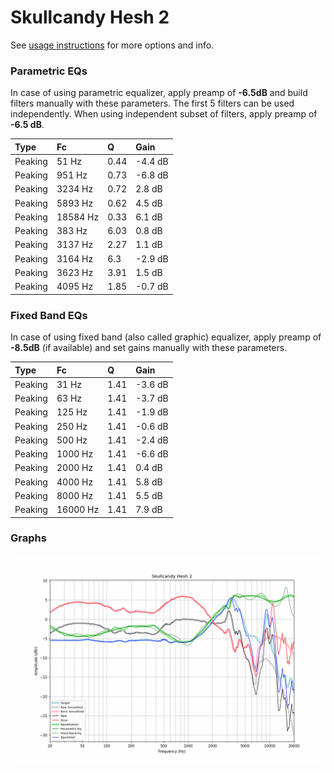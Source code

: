# Skullcandy Hesh 2
See [usage instructions](https://github.com/jaakkopasanen/AutoEq#usage) for more options and info.

### Parametric EQs
In case of using parametric equalizer, apply preamp of **-6.5dB** and build filters manually
with these parameters. The first 5 filters can be used independently.
When using independent subset of filters, apply preamp of **-6.5 dB**.

| Type    | Fc       |    Q | Gain    |
|:--------|:---------|:-----|:--------|
| Peaking | 51 Hz    | 0.44 | -4.4 dB |
| Peaking | 951 Hz   | 0.73 | -6.8 dB |
| Peaking | 3234 Hz  | 0.72 | 2.8 dB  |
| Peaking | 5893 Hz  | 0.62 | 4.5 dB  |
| Peaking | 18584 Hz | 0.33 | 6.1 dB  |
| Peaking | 383 Hz   | 6.03 | 0.8 dB  |
| Peaking | 3137 Hz  | 2.27 | 1.1 dB  |
| Peaking | 3164 Hz  | 6.3  | -2.9 dB |
| Peaking | 3623 Hz  | 3.91 | 1.5 dB  |
| Peaking | 4095 Hz  | 1.85 | -0.7 dB |

### Fixed Band EQs
In case of using fixed band (also called graphic) equalizer, apply preamp of **-8.5dB**
(if available) and set gains manually with these parameters.

| Type    | Fc       |    Q | Gain    |
|:--------|:---------|:-----|:--------|
| Peaking | 31 Hz    | 1.41 | -3.6 dB |
| Peaking | 63 Hz    | 1.41 | -3.7 dB |
| Peaking | 125 Hz   | 1.41 | -1.9 dB |
| Peaking | 250 Hz   | 1.41 | -0.6 dB |
| Peaking | 500 Hz   | 1.41 | -2.4 dB |
| Peaking | 1000 Hz  | 1.41 | -6.6 dB |
| Peaking | 2000 Hz  | 1.41 | 0.4 dB  |
| Peaking | 4000 Hz  | 1.41 | 5.8 dB  |
| Peaking | 8000 Hz  | 1.41 | 5.5 dB  |
| Peaking | 16000 Hz | 1.41 | 7.9 dB  |

### Graphs
![](./Skullcandy%20Hesh%202.png)